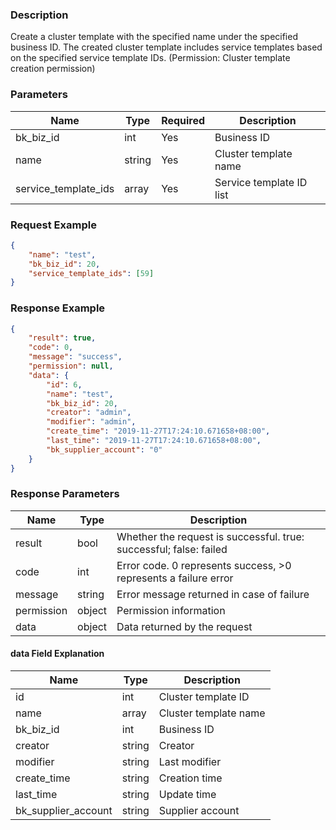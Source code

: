 ### Description

Create a cluster template with the specified name under the specified business ID. The created cluster template includes
service templates based on the specified service template IDs. (Permission: Cluster template creation permission)

### Parameters

| Name                 | Type   | Required | Description              |
|----------------------|--------|----------|--------------------------|
| bk_biz_id            | int    | Yes      | Business ID              |
| name                 | string | Yes      | Cluster template name    |
| service_template_ids | array  | Yes      | Service template ID list |

### Request Example

```json
{
    "name": "test",
    "bk_biz_id": 20,
    "service_template_ids": [59]
}
```

### Response Example

```json
{
    "result": true,
    "code": 0,
    "message": "success",
    "permission": null,
    "data": {
        "id": 6,
        "name": "test",
        "bk_biz_id": 20,
        "creator": "admin",
        "modifier": "admin",
        "create_time": "2019-11-27T17:24:10.671658+08:00",
        "last_time": "2019-11-27T17:24:10.671658+08:00",
        "bk_supplier_account": "0"
    }
}
```

### Response Parameters

| Name       | Type   | Description                                                        |
|------------|--------|--------------------------------------------------------------------|
| result     | bool   | Whether the request is successful. true: successful; false: failed |
| code       | int    | Error code. 0 represents success, >0 represents a failure error    |
| message    | string | Error message returned in case of failure                          |
| permission | object | Permission information                                             |
| data       | object | Data returned by the request                                       |

#### data Field Explanation

| Name                | Type   | Description           |
|---------------------|--------|-----------------------|
| id                  | int    | Cluster template ID   |
| name                | array  | Cluster template name |
| bk_biz_id           | int    | Business ID           |
| creator             | string | Creator               |
| modifier            | string | Last modifier         |
| create_time         | string | Creation time         |
| last_time           | string | Update time           |
| bk_supplier_account | string | Supplier account      |
